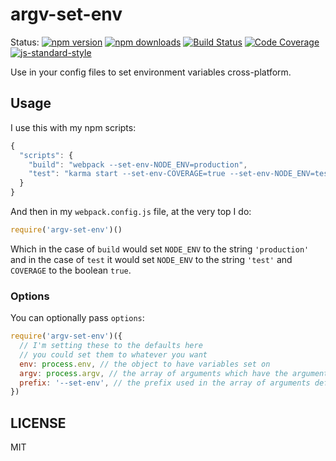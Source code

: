 # argv-set-env

Status:
[![npm version](https://img.shields.io/npm/v/argv-set-env.svg?style=flat-square)](https://www.npmjs.org/package/argv-set-env)
[![npm downloads](https://img.shields.io/npm/dm/argv-set-env.svg?style=flat-square)](http://npm-stat.com/charts.html?package=argv-set-env&from=2015-09-01)
[![Build Status](https://img.shields.io/travis/kentcdodds/argv-set-env.svg?style=flat-square)](https://travis-ci.org/kentcdodds/argv-set-env)
[![Code Coverage](https://img.shields.io/codecov/c/github/kentcdodds/argv-set-env.svg?style=flat-square)](https://codecov.io/github/kentcdodds/argv-set-env)
[![js-standard-style](https://img.shields.io/badge/code%20style-standard-brightgreen.svg?style=flat-square)](https://github.com/feross/standard)

Use in your config files to set environment variables cross-platform.

## Usage

I use this with my npm scripts:

```javascript
{
  "scripts": {
    "build": "webpack --set-env-NODE_ENV=production",
    "test": "karma start --set-env-COVERAGE=true --set-env-NODE_ENV=test"
  }
}
```

And then in my `webpack.config.js` file, at the very top I do:

```javascript
require('argv-set-env')()
```

Which in the case of `build` would set `NODE_ENV` to the string `'production'` and in the case of
`test` it would set `NODE_ENV` to the string `'test'` and `COVERAGE` to the boolean `true`.

### Options

You can optionally pass `options`:

```javascript
require('argv-set-env')({
  // I'm setting these to the defaults here
  // you could set them to whatever you want
  env: process.env, // the object to have variables set on
  argv: process.argv, // the array of arguments which have the arguments defined
  prefix: '--set-env', // the prefix used in the array of arguments defining variables to set
})
```

## LICENSE

MIT


